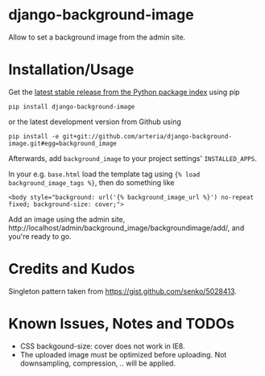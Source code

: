 django-background-image
=======================

Allow to set a background image from the admin site.

Installation/Usage
===

Get the [latest stable release from the Python package index](https://pypi.python.org/pypi/django-background-image) using pip

	pip install django-background-image

or the latest development version from Github using 

	pip install -e git+git://github.com/arteria/django-background-image.git#egg=background_image
	
Afterwards, add ``background_image`` to your project settings' ``INSTALLED_APPS``.

In your e.g. ``base.html`` load the template tag using ``{% load background_image_tags %}``, then do something like

	<body style="background: url('{% background_image_url %}') no-repeat fixed; background-size: cover;"> 

Add an image using the admin site, http://localhost/admin/background_image/backgroundimage/add/, and you're ready to go.

	

Credits and Kudos
=================

Singleton pattern taken from https://gist.github.com/senko/5028413. 

Known Issues, Notes and TODOs
===
* CSS backgound-size: cover does not work in IE8.
* The uploaded image must be optimized before uploading. Not downsampling, compression, .. will be applied.
